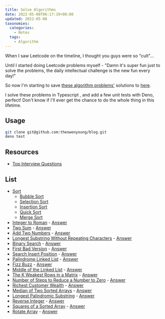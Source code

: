 ```yaml
---
title: Solve Algorithms
date: 2022-05-08T06:17:19+08:00
updated: 2022-05-08
taxonomies:
  categories:
    - Notes
  tags:
    - Algorithm
---
```


When I saw Leetcode on the timeline, I thought you guys were so "cult"...

Until I started doing Leetcode problems myself - "Damn it's super fun just to solve the problems, the daily intellectual challenge is the new fun every day!"

So now I'm starting to save [these algorithm problems'](https://leetcode.com/problemset/all/) solutions to [here](https://github.com/theowenyoung/blog/tree/main/content/algorithms).

I solve these problems in Typescript , and add a few unit tests with Deno, perfect! Don't know if I'll ever get the chance to do the whole thing in this lifetime.

<!-- more -->

## Usage

```bash
git clone git@github.com:theowenyoung/blog.git
deno test
```

## Resources

- [Top Interview Questions](https://leetcode.com/problem-list/top-interview-questions/)

## List

- [Sort](./sort_test.ts)
  - [Bubble Sort](./bubble_sort.ts)
  - [Selection Sort](./selection_sort.ts)
  - [Insertion Sort](./insertion_sort.ts)
  - [Quick Sort](./quick_sort.ts)
  - [Merge Sort](./merge_sort.ts)
- [Integer to Roman](https://leetcode.com/problems/integer-to-roman/) - [Answer](./roman_to_integer_test.ts)
- [Two Sum](https://leetcode.com/problems/two-sum/) - [Answer](./two_sum_test.ts)
- [Add Two Numbers](https://leetcode.com/problems/add-two-numbers/) - [Answer](./add_two_numbers_test.ts)
- [Longest Substring Without Repeating Characters](https://leetcode.com/problems/longest-substring-without-repeating-characters/) - [Answer](./longest_substring_without_repeating_characters_test.ts)
- [Binary Search](https://leetcode.com/problems/binary-search/) - [Answer](./binary_search_test.ts)
- [First Bad Version](https://leetcode.com/problems/first-bad-version/) - [Answer](./first_bad_version_test.ts)
- [Search Insert Position](https://leetcode.com/problems/search-insert-position/) - [Answer](./search_insert_position_test.ts)
- [Palindrome Linked List](https://leetcode.com/problems/palindrome-linked-list/) - [Answer](./palindrome_linked_list_test.ts)
- [Fizz Buzz](https://leetcode.com/problems/fizz-buzz/) - [Answer](./fizz_buzz_test.ts)
- [Middle of the Linked List](https://leetcode.com/problems/middle-of-the-linked-list/) - [Answer](./middle_of_the_linked_list_test.ts)
- [The K Weakest Rows in a Matrix](https://leetcode.com/problems/the-k-weakest-rows-in-a-matrix/) - [Answer](./the_k_weakest_rows_in_a_matrix_test.ts)
- [Number of Steps to Reduce a Number to Zero](https://leetcode.com/problems/number-of-steps-to-reduce-a-number-to-zero/) - [Answer](./number_of_steps_to_reduce_a_number_to_zero_test.ts)
- [Richest Customer Wealth](https://leetcode.com/problems/richest-customer-wealth/) - [Answer](./richest_customer_wealth_test.ts)
- [Median of Two Sorted Arrays](https://leetcode.com/problems/median-of-two-sorted-arrays/) - [Answer](./median_of_two_sorted_arrays_test.ts)
- [Longest Palindromic Substring](https://leetcode.com/problems/longest-palindromic-substring/) - [Answer](./longest_palindromic_substring_test.ts)
- [Reverse Integer](https://leetcode.com/problems/reverse-integer/) - [Answer](./reverse_integer_test.ts)
- [Squares of a Sorted Array](https://leetcode.com/problems/squares-of-a-sorted-array/) - [Answer](./squares_of_a_sorted_array_test.ts)
- [Rotate Array](https://leetcode.com/problems/rotate-array/) - [Answer](./rotate_array_test.ts)
